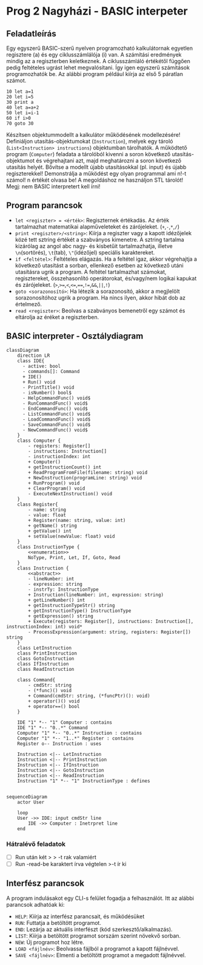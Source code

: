 # Prog 2 Nagyházi - BASIC interpeter
## Feladatleírás
Egy egyszerű BASIC-szerű nyelven programozható kalkulátornak egyetlen regisztere (a) és egy ciklusszámlálója (i) van. A számítási eredmények mindig az a regiszterben keletkeznek. A ciklusszámláló értékétől függően pedig feltételes ugrást lehet megvalósítani. Így igen egyszerű számítások programozhatók be. Az alábbi program például kiírja az első 5 páratlan számot.
```
10 let a=1
20 let i=5
30 print a
40 let a=a+2
50 let i=i-1
60 if i>0
70 goto 30
```
Készítsen objektummodellt a kalkulátor működésének modellezésére! Definiáljon utasítás-objektumokat (`Instruction`), melyek egy tároló (`List<Instruction> instructions`) objektumban tárolhatók. A működtető program (`Computer`) feladata a tárolóból kivenni a soron következő utasítás-objektumot és végrehajtani azt, majd meghatározni a soron következő utasítás helyét.
Bővítse a modellt újabb utasításokkal (pl. input) és újabb regiszterekkel!
Demonstrálja a működést egy olyan programmal ami n!-t számol! n értékét olvasa be! A megoldáshoz ne használjon STL tárolót!  
Megj: nem BASIC interpretert kell írni!

## Program parancsok

- `let <regiszter> = <érték>`: Regiszternek értékadás. Az érték tartalmazhat matematikai alapműveleteket és zárójeleket. (`+`,`-`,`*`,`/`)
- `print <regiszter>/<string>`: Kiírja a regiszter vagy a kapott idézőjelek közé tett sztring értékét a szabványos kimenetre. A sztring tartalma kizárólag az angol abc nagy- és kisbetűit tartalmazhatja, illetve `\n`(sortörés), `\t`(tab), `\"`(idézőjel) speciális karaktereket.
- `if <feltétel>`: Feltételes elágazás. Ha a feltétel igaz, akkor végrehajtja a következő utasítást a sorban, ellenkező esetben az következő utáni utasításra ugrik a program. A feltétel tartalmazhat számokat, regisztereket, összehasonlító operátorokat, és/vagy/nem logikai kapukat és zárójeleket. (`>`,`>=`,`<`,`<=`,`==`,`!=`,`&&`,`||`,`!`)
- `goto <sorazonosító>`: Ha létezik a sorazonosító, akkor a megjlelölt sorazonosítóhoz ugrik a program. Ha nincs ilyen, akkor hibát dob az értelmező.
- `read <regiszter>`: Beolvas a szabványos bemenetről egy számot és eltárolja az éréket a regiszterben.


## BASIC interpreter - Osztálydiagram
```mermaid
classDiagram
    direction LR
    class IDE{
      - active: bool
      - commands[]: Command
      + IDE()
      + Run() void
      - PrintTitle() void
      - isNumber() bool$
      - HelpCommandFunc() void$
      - RunCommandFunc() void$
      - EndCommandFunc() void$
      - ListCommandFunc() void$
      - LoadCommandFunc() void$
      - SaveCommandFunc() void$
      - NewCommandFunc() void$
    }
    class Computer {
        - registers: Register[]
        - instructions: Instruction[]
        - instructionIndex: int
        + Computer()
        + getInstructionCount() int
        + ReadProgramFromFile(filename: string) void
        + NewInstruction(programLine: string) void
        + RunProgram() void
        + ClearProgram() void
        - ExecuteNextInstruction() void
    }    
    class Register{
        - name: string
        - value: float
        + Register(name: string, value: int)
        + getName() string
        + getValue() int
        + setValue(newValue: float) void
    }
    class InstructionType { 
        <<enumeration>>
        NoType, Print, Let, If, Goto, Read 
    }
    class Instruction {
        <<abstract>>
        - lineNumber: int
        - expression: string
        - instrTy: InstructionType
        + Instruction(lineNumber: int, expression: string)
        + getLineNumber() int
        + getInstructionTypeStr() string
        + getInstructionType() InstructionType
        + getExpression() string
        + Execute(registers: Register[], instructions: Instruction[], instructionIndex: int) void*
        - ProcessExpression(argument: string, registers: Register[]) string
    }
    class LetInstruction
    class PrintInstruction
    class GotoInstruction
    class IfInstruction
    class ReadInstruction
    
    class Command{
        - cmdStr: string
        - (*func)() void
        + Command(cmdStr: string, (*funcPtr)(): void)
        + operator()() void
        + operator==() bool
    }
    
    IDE "1" *-- "1" Computer : contains    
    IDE "1" *-- "0..*" Command
    Computer "1" *-- "0..*" Instruction : contains
    Computer "1" *-- "1..*" Register : contains
    Register o-- Instruction : uses

    Instruction <|-- LetInstruction
    Instruction <|-- PrintInstruction
    Instruction <|-- IfInstruction
    Instruction <|-- GotoInstruction
    Instruction <|-- ReadInstruction
    Instruction "1" *-- "1" InstructionType : defines
    
```

```mermaid
sequenceDiagram
    actor User
    
    loop 
    User ->> IDE: input cmdStr line
        IDE ->> Computer : Inetrpret line
    end
```
### Hátralévő feladatok
- [ ] Run után két > > -t rak valamiért
- [ ] Run -read-be karaktert írva végtelen >-t ír ki 

## Interfész parancsok
A program indulásakot egy CLI-s felület fogadja a felhasználót. Itt az alábbi parancsok adhatóak ki:

- `HELP`: Kiírja az interfész parancsait, és működésüket
- `RUN`: Futtatja a betöltött programot.
- `END`: Lezárja az aktuális interfészt (kód szerkesztő/alkalmazás).
- `LIST`: Kiírja a betöltött programot sorszám szerint növekvő sorban.
- `NEW`: Új programot hoz létre.
- `LOAD <fájlnév>`: Beolvassa fájlból a programot a kapott fájlnévvel.
- `SAVE <fájlnév>`: Elmenti a betöltött programot a megadott fájlnévvel.
